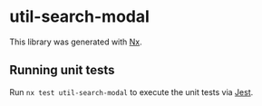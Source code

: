 # util-search-modal

This library was generated with [Nx](https://nx.dev).

## Running unit tests

Run `nx test util-search-modal` to execute the unit tests via [Jest](https://jestjs.io).
